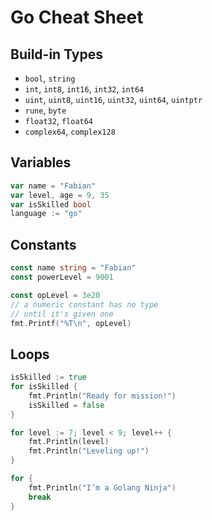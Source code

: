 # Go Cheat Sheet

## Build-in Types

- `bool`, `string`
- `int`, `int8`, `int16`, `int32`, `int64`
- `uint`, `uint8`, `uint16`, `uint32`, `uint64`, `uintptr`
- `rune`, `byte`
- `float32`, `float64`
- `complex64`, `complex128`

## Variables

```go
var name = "Fabian"
var level, age = 9, 35
var isSkilled bool
language := "go"
```

## Constants

```go
const name string = "Fabian"
const powerLevel = 9001

const opLevel = 3e20
// a numeric constant has no type
// until it's given one
fmt.Printf("%T\n", opLevel)
```

## Loops

```go
isSkilled := true
for isSkilled {
    fmt.Println("Ready for mission!")
    isSkilled = false
}

for level := 7; level < 9; level++ {
    fmt.Println(level)
    fmt.Println("Leveling up!")
}

for {
    fmt.Println("I’m a Golang Ninja")
    break
}
```